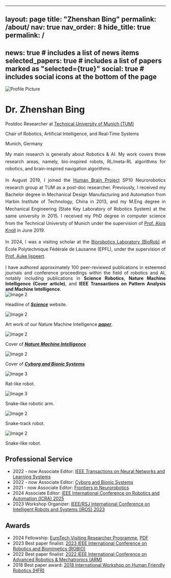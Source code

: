<!-- ---
layout: about
title: About
permalink: / -->

---
layout: page
title: "<strong>Zhenshan Bing</strong>"
permalink: /about/
nav: true
nav_order: 8
hide_title: true
permalink: /
---


news: true  # includes a list of news items
selected_papers: true # includes a list of papers marked as "selected={true}"
social: true  # includes social icons at the bottom of the page
---

<link href="https://cdnjs.cloudflare.com/ajax/libs/font-awesome/6.0.0-beta3/css/all.min.css" rel="stylesheet">

<div class="profile-section">
  <img src="assets/img/BZS.jpg" alt="Profile Picture">
  <div class="profile-text">
    <h1>Dr. Zhenshan Bing</h1>
    <p>Postdoc Researcher at <a href="https://www.ce.cit.tum.de/air/people/zhenshan-bing-drrernat/">Technical University of Munich (TUM)</a></p>
    <p>Chair of Robotics, Artificial Intelligence, and Real-Time Systems</p>
    <p>Munich, Germany</p>
    <div class="social-icons">
      <a href="https://scholar.google.com/citations?user=eIz0XvMAAAAJ&hl=en" target="_blank"><i class="fab fa-google"></i></a>
      <a href="mailto:zhenshan.bing@tum.de"><i class="fas fa-envelope"></i></a>
      <a href="https://twitter.com" target="_blank"><i class="fab fa-twitter"></i></a>
      <a href="https://www.linkedin.com/in/zhenshan-bing-08b92570/" target="_blank" rel="noopener">
        <i class="fab fa-linkedin"></i>
      </a>
    </div>
  </div>
</div>


<!-- My main research is generally about Robotics & AI. 
My work covers three research areas, namely, bio-inspired robots, RL/meta-RL algorithms for robotics, and brain-inspired navigation algorithms.

In August 2019, I joined the <a href="https://www.humanbrainproject.eu/en/">Human Brain Project</a> SP10 Neurorobotics research group at TUM as a post-doc researcher. Previously, I received my Bachelor degree in Mechanical Design Manufacturing and Automation from Harbin Institute of Technology, China in 2013, and my M.Eng degree in Mechanical Engineering (State Key Laboratory of Robotics System) at the same university in 2015. I received my PhD degree in computer science from the Technical University of Munich under the supervision of <a href="https://www.ce.cit.tum.de/air/people/prof-dr-ing-habil-alois-knoll/">Prof. Alois Knoll</a> in June 2019. 

In 2024, I was a visiting scholar at the <a href="https://www.epfl.ch/labs/biorob/">Biorobotics Laboratory (BioRob)</a> at École Polytechnique Fédérale de Lausanne (EPFL), under the supervision of <a href="https://www.epfl.ch/labs/biorob/people/ijspeert/">Prof. Auke Ijspeert</a>. -->

<!-- I have authored approximately 100 peer-reviewed publications in esteemed journals and conference proceedings within the field of robotics and AI, notably including publications in **Science Robotics**, **Nature Machine Intelligence** and **IEEE Transactions on Pattern Analysis and Machine Intelligence**. -->

<div style="text-align: justify; line-height: 1.6;">
  <p>
    My main research is generally about Robotics & AI. My work covers three research areas, namely, bio-inspired robots, RL/meta-RL algorithms for robotics, and brain-inspired navigation algorithms.
  </p>

  <p>
    In August 2019, I joined the 
    <a href="https://www.humanbrainproject.eu/en/">Human Brain Project</a> SP10 Neurorobotics research group at TUM as a post-doc researcher. Previously, I received my Bachelor degree in Mechanical Design Manufacturing and Automation from Harbin Institute of Technology, China in 2013, and my M.Eng degree in Mechanical Engineering (State Key Laboratory of Robotics System) at the same university in 2015. I received my PhD degree in computer science from the Technical University of Munich under the supervision of 
    <a href="https://www.ce.cit.tum.de/air/people/prof-dr-ing-habil-alois-knoll/">Prof. Alois Knoll</a> in June 2019.
  </p>

  <p>
    In 2024, I was a visiting scholar at the 
    <a href="https://www.epfl.ch/labs/biorob/">Biorobotics Laboratory (BioRob)</a> at École Polytechnique Fédérale de Lausanne (EPFL), under the supervision of 
    <a href="https://www.epfl.ch/labs/biorob/people/ijspeert/">Prof. Auke Ijspeert</a>.
  </p>
</div>


<div style="text-align: justify;">
I have authored approximately 100 peer-reviewed publications in esteemed journals and conference proceedings within the field of robotics and AI, notably including publications in <b>Science Robotics</b>, <b>Nature Machine Intelligence (Cover article)</b>, and <b>IEEE Transactions on Pattern Analysis and Machine Intelligence</b>.
</div>

<!-- <script type="text/javascript" id="clustrmaps" src="//clustrmaps.com/map_v2.js?d=TS_RSqlWck-8Fvk_1h7RcwL9LyxO0JZhNyyHyJygIxM&cl=ffffff&w=a"></script> -->
<!-- <script type='text/javascript' id='clustrmaps' src='//cdn.clustrmaps.com/map_v2.js?cl=080808&w=a&t=tt&d=TS_RSqlWck-8Fvk_1h7RcwL9LyxO0JZhNyyHyJygIxM&co=ffffff&cmo=3acc3a&cmn=ff5353&ct=808080'></script> -->

<!-- Write your biography here. Tell the world about yourself. Link to your favorite [subreddit](http://reddit.com). You can put a picture in, too. The code is already in, just name your picture `prof_pic.jpg` and put it in the `img/` folder.

Put your address / P.O. box / other info right below your picture. You can also disable any these elements by editing `profile` property of the YAML header of your `_pages/about.md`. Edit `_bibliography/papers.bib` and Jekyll will render your [publications page](/al-folio/publications/) automatically.

Link to your social media connections, too. This theme is set up to use [Font Awesome icons](http://fortawesome.github.io/Font-Awesome/) and [Academicons](https://jpswalsh.github.io/academicons/), like the ones below. Add your Facebook, Twitter, LinkedIn, Google Scholar, or just disable all of them. -->





<div class="custom-divider"></div>


<div class="scroll-container">
<!--   <div class="scroll-item">
    <img src="assets/img/BZS.jpg" alt="Image 1">
    <p>Description for item 1</p>
  </div> -->
  <div class="scroll-item">
    <img src="assets/img/SR.png" alt="Image 2">
    <p>Headline of <a href="https://www.science.org/doi/10.1126/scirobotics.adg7165"><strong><em>Science</em></strong></a> website.</p>
  </div>
  <div class="scroll-item">
    <img src="assets/img/publication_preview/nmi-legion.png" alt="Image 2">
    <p>Art work of our Nature Machine Intelligence <a href="https://www.nature.com/articles/s42256-025-00983-2"><strong><em>paper</em></strong></a>.</p>
  </div>
  <div class="scroll-item">
    <img src="assets/img/publication_preview/nmi-bit-12.png" alt="Image 2">
    <p>Cover of <a href="https://www.nature.com/articles/s42256-024-00939-y"><strong><em>Nature Machine Intelligence</em></strong></a></p>
  </div>
  <div class="scroll-item">
    <img src="assets/img/cbs_cover.png" alt="Image 2">
    <p>Cover of <a href="https://spj.science.org/doi/full/10.34133/cbsystems.0140"><strong><em>Cyborg and Bionic Systems </em></strong></a></p>
  </div>
  <div class="scroll-item">
    <img src="assets/img/Nermo_image_1.png" alt="Image 3">
    <p>Rat-like robot.</p>
  </div>
  <div class="scroll-item">
    <img src="assets/img/snake_arm.jpg" alt="Image 3">
    <p>Snake-like robotic arm.</p>
  </div>
  <div class="scroll-item">
    <img src="assets/img/snake_track.jpg" alt="Image 2">
    <p>Snake-track robot.</p>
  </div>
    <div class="scroll-item">
    <img src="assets/img/snake_robot.jpg" alt="Image 2">
    <p>Snake-like robot.</p>
  </div>
</div>



<div class="custom-divider"></div>


<section class="professional-service">
  <h2 style="font-weight: bold;">Professional Service</h2>
  <ul>
    <li>
      <span class="date">2022 - now</span> Associate Editor: 
      <a href="https://cis.ieee.org/publications/t-neural-networks-and-learning-systems/tnnls-editor-and-associate-editors">IEEE Transactions on Neural Networks and Learning Systems</a>
    </li>
    <li>
      <span class="date">2022 - now</span> Associate Editor: 
      <a href="https://spj.science.org/page/cbsystems/editors/young-editors">Cyborg and Bionic Systems</a>
    </li>
    <li>
      <span class="date">2021 - now</span> Associate Editor: 
      <a href="https://www.frontiersin.org/journals/neurorobotics/editors">Frontiers in Neurorobotics</a>
    </li>
    <li>
      <span class="date">2024</span> Associate Editor: 
      <a href="https://2025.ieee-icra.org/">IEEE International Conference on Robotics and Automation (ICRA) 2025</a>
    </li>
    <li>
      <span class="date">2023</span> Workshop Organizer: 
      <a href="https://sites.google.com/view/robot-ai-future-factory/home/">IEEE/RSJ International Conference on Intelligent Robots and Systems (IROS) 2023</a>
    </li>
  </ul>
</section>



<div class="custom-divider"></div>


<section class="professional-service">
  <h2 style="font-weight: bold;">Awards</h2>
  <ul>
    <li>
      <span class="date">2024</span> Fellowship: 
      <a href="https://eurotech-universities.eu/funding/eurotech-visiting-researcher-programme/">EuroTech Visiting Researcher Programme</a>, <a href="/assets/pdf/EuroTech_VRP_2024_Bing.PDF">PDF</a>
    </li>
    <li>
      <span class="date">2023</span> Best paper finalist: 
      <a href="http://robio2023.org/Awards.html">2023 IEEE International Conference on Robotics and Biomimetics (ROBIO)</a>
    </li>
    <li>
      <span class="date">2022</span> Best paper finalist: 
      <a href="http://www.ieee-arm.org/icarm2022/">2022 IEEE International Conference on Advanced Robotics & Mechatronics (ARM)</a>
    </li>
    <li>
      <span class="date">2018</span> Best paper award: 
      <a href="http://hfr2018.org/">2018 International Workshop on Human Friendly Robotics (HFR)</a>
    </li>
  </ul>
</section>



<div class="custom-divider"></div>